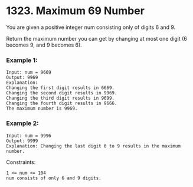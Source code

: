 # 1323. Maximum 69 Number


You are given a positive integer num consisting only of digits 6 and 9.

Return the maximum number you can get by changing at most one digit (6 becomes 9, and 9 becomes 6).

 

### Example 1:
```
Input: num = 9669
Output: 9969
Explanation: 
Changing the first digit results in 6669.
Changing the second digit results in 9969.
Changing the third digit results in 9699.
Changing the fourth digit results in 9666.
The maximum number is 9969.
```

### Example 2:
```
Input: num = 9996
Output: 9999
Explanation: Changing the last digit 6 to 9 results in the maximum number.
 ```

Constraints:
```
1 <= num <= 104
num consists of only 6 and 9 digits.
```